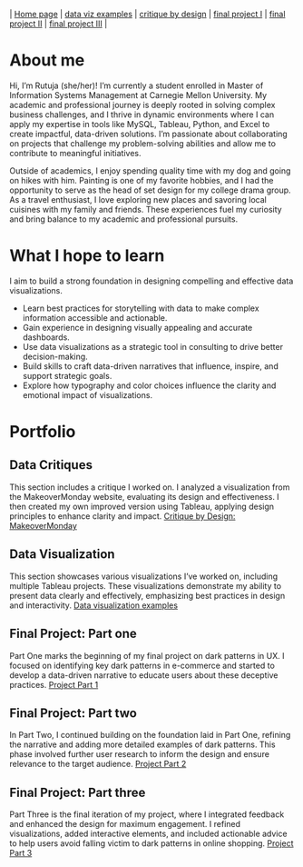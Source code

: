 | [Home page](https://rutuja2197.github.io/rutuja-dataviz-portfolio/) | [data viz examples](dataviz-examples.md) | [critique by design](critique-by-design.md) | [final project I](final-project-part-one.md) | [final project II](final-project-part-two.md) | [final project III](final-project-part-three.md) |

# About me
Hi, I’m Rutuja (she/her)! I’m currently a student enrolled in Master of Information Systems Management at Carnegie Mellon University. My academic and professional journey is deeply rooted in solving complex business challenges, and I thrive in dynamic environments where I can apply my expertise in tools like MySQL, Tableau, Python, and Excel to create impactful, data-driven solutions. I’m passionate about collaborating on projects that challenge my problem-solving abilities and allow me to contribute to meaningful initiatives.

Outside of academics, I enjoy spending quality time with my dog and going on hikes with him. Painting is one of my favorite hobbies, and I had the opportunity to serve as the head of set design for my college drama group. As a travel enthusiast, I love exploring new places and savoring local cuisines with my family and friends. These experiences fuel my curiosity and bring balance to my academic and professional pursuits.

# What I hope to learn
I aim to build a strong foundation in designing compelling and effective data visualizations. 

- Learn best practices for storytelling with data to make complex information accessible and actionable.
- Gain experience in designing visually appealing and accurate dashboards.
- Use data visualizations as a strategic tool in consulting to drive better decision-making.
- Build skills to craft data-driven narratives that influence, inspire, and support strategic goals.
- Explore how typography and color choices influence the clarity and emotional impact of visualizations.

# Portfolio
## Data Critiques  
This section includes a critique I worked on. I analyzed a visualization from the MakeoverMonday website, evaluating its design and effectiveness. I then created my own improved version using Tableau, applying design principles to enhance clarity and impact.
[Critique by Design: MakeoverMonday](https://rutuja2197.github.io/rutuja-dataviz-portfolio/critique-by-design.html)

## Data Visualization  
This section showcases various visualizations I’ve worked on, including multiple Tableau projects. These visualizations demonstrate my ability to present data clearly and effectively, emphasizing best practices in design and interactivity.
[Data visualization examples](https://rutuja2197.github.io/rutuja-dataviz-portfolio/dataviz-examples.html)

## Final Project: Part one 
Part One marks the beginning of my final project on dark patterns in UX. I focused on identifying key dark patterns in e-commerce and started to develop a data-driven narrative to educate users about these deceptive practices.
[Project Part 1](https://rutuja2197.github.io/rutuja-dataviz-portfolio/final-project-part-one.html)

## Final Project: Part two 
In Part Two, I continued building on the foundation laid in Part One, refining the narrative and adding more detailed examples of dark patterns. This phase involved further user research to inform the design and ensure relevance to the target audience.
[Project Part 2](https://rutuja2197.github.io/rutuja-dataviz-portfolio/final-project-part-two.html)

## Final Project: Part three 
Part Three is the final iteration of my project, where I integrated feedback and enhanced the design for maximum engagement. I refined visualizations, added interactive elements, and included actionable advice to help users avoid falling victim to dark patterns in online shopping.
[Project Part 3](https://rutuja2197.github.io/rutuja-dataviz-portfolio/final-project-part-three.html)



